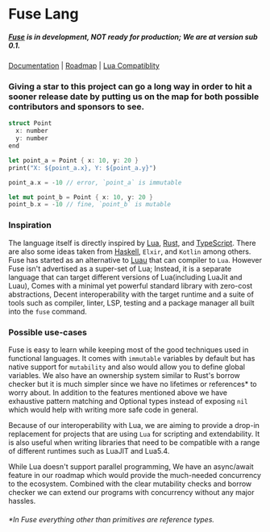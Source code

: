 # Fuse Lang

##### [Fuse](https://fuse-lang.github.io/) is in development, __NOT__ ready for production; We are at version sub 0.1.

[Documentation](https://fuse-lang.github.io/docs/home/) | [Roadmap](https://fuse-lang.github.io/docs/roadmap/) | [Lua Compatiblity](https://fuse-lang.github.io/docs/compatblity/)

### Giving a star to this project can go a long way in order to hit a sooner release date by putting us on the map for both possible contributors and sponsors to see.

```rust
struct Point
  x: number
  y: number
end

let point_a = Point { x: 10, y: 20 }
print("X: ${point_a.x}, Y: ${point_a.y}")

point_a.x = -10 // error, `point_a` is immutable

let mut point_b = Point { x: 10, y: 20 }
point_b.x = -10 // fine, `point_b` is mutable
```

### Inspiration

The language itself is directly inspired by [Lua](https://lua.org/), [Rust](https://www.rust-lang.org/), and [TypeScript](https://www.typescriptlang.org/). There are also some ideas taken from [Haskell](https://haskell.org), `Elxir`, and `Kotlin` among others.
Fuse has started as an alternative to [Luau](https://luau-lang.org/) that can compiler to `Lua`. However Fuse isn't advertised as a super-set of Lua; Instead, it is a separate language that can target different versions of Lua(including LuaJit and Luau), Comes with a minimal yet powerful standard library with zero-cost abstractions, Decent interoperability with the target runtime and a suite of tools such as compiler, linter, LSP, testing and a package manager all built into the `fuse` command.

### Possible use-cases

Fuse is easy to learn while keeping most of the good techniques used in functional languages. It comes with `immutable` variables by default but has native support for `mutability` and also would allow you to define global variables. We also have an ownership system similar to Rust's borrow checker but it is much simpler since we have no lifetimes or references* to worry about.
In addition to the features mentioned above we have exhaustive pattern matching and Optional types instead of exposing `nil` which would help with writing more safe code in general.

Because of our interoperability with Lua, we are aiming to provide a drop-in replacement for projects that are using `Lua` for scripting and extendability. It is also useful when writing libraries that need to be compatible with a range of different runtimes such as LuaJIT and Lua5.4.

While Lua doesn't support parallel programming, We have an async/await feature in our roadmap which would provide the much-needed concurrency to the ecosystem. Combined with the clear mutability checks and borrow checker we can extend our programs with concurrency without any major hassles.

###### *In Fuse everything other than primitives are reference types.
